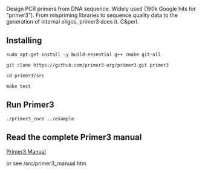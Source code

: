Design PCR primers from DNA sequence. Widely used (190k Google hits for "primer3"). 
From mispriming libraries to sequence quality data to the generation of internal 
oligos, primer3 does it. C&perl. 

Installing
----------

`sudo apt-get install -y build-essential g++ cmake git-all`

`git clone https://github.com/primer3-org/primer3.git primer3`

`cd primer3/src`

`make test`


Run Primer3
-----------

`./primer3_core ../example`


Read the complete Primer3 manual
--------------------------------
[Primer3 Manual](http://primer3.org/primer3_manual.htm)

or see /src/primer3_manual.htm

